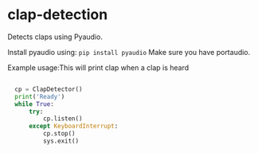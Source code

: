 # clap-detection
Detects claps using Pyaudio.

Install pyaudio using:
```pip install pyaudio```
Make sure you have portaudio.

Example usage:This will print clap when a clap is heard
```python

  cp = ClapDetector()
  print('Ready')
  while True:
      try:
          cp.listen()
      except KeyboardInterrupt:
          cp.stop()
          sys.exit()
```
